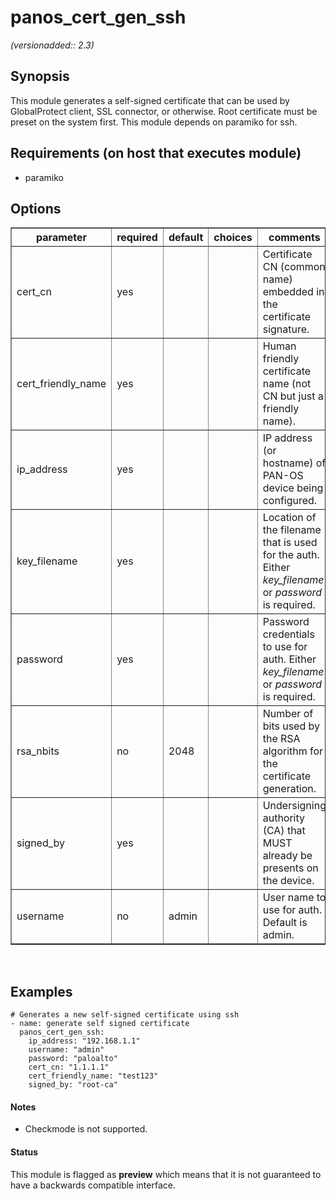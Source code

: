 # panos_cert_gen_ssh

_(versionadded:: 2.3)_


## Synopsis

This module generates a self-signed certificate that can be used by GlobalProtect client, SSL connector, or
otherwise. Root certificate must be preset on the system first. This module depends on paramiko for ssh.


## Requirements (on host that executes module)

- paramiko

## Options

<table border=1 cellpadding=4>
<tr>
<th class="head">parameter</th>
<th class="head">required</th>
<th class="head">default</th>
<th class="head">choices</th>
<th class="head">comments</th>
</tr>
<tr><td>cert_cn<br/><div style="font-size: small;"></div></td>
<td>yes</td>
<td></td>
<td></td>
<td><div>Certificate CN (common name) embedded in the certificate signature.</div></td></tr>
<tr><td>cert_friendly_name<br/><div style="font-size: small;"></div></td>
<td>yes</td>
<td></td>
<td></td>
<td><div>Human friendly certificate name (not CN but just a friendly name).</div></td></tr>
<tr><td>ip_address<br/><div style="font-size: small;"></div></td>
<td>yes</td>
<td></td>
<td></td>
<td><div>IP address (or hostname) of PAN-OS device being configured.</div></td></tr>
<tr><td>key_filename<br/><div style="font-size: small;"></div></td>
<td>yes</td>
<td></td>
<td></td>
<td><div>Location of the filename that is used for the auth. Either <em>key_filename</em> or <em>password</em> is required.</div></td></tr>
<tr><td>password<br/><div style="font-size: small;"></div></td>
<td>yes</td>
<td></td>
<td></td>
<td><div>Password credentials to use for auth. Either <em>key_filename</em> or <em>password</em> is required.</div></td></tr>
<tr><td>rsa_nbits<br/><div style="font-size: small;"></div></td>
<td>no</td>
<td>2048</td>
<td></td>
<td><div>Number of bits used by the RSA algorithm for the certificate generation.</div></td></tr>
<tr><td>signed_by<br/><div style="font-size: small;"></div></td>
<td>yes</td>
<td></td>
<td></td>
<td><div>Undersigning authority (CA) that MUST already be presents on the device.</div></td></tr>
<tr><td>username<br/><div style="font-size: small;"></div></td>
<td>no</td>
<td>admin</td>
<td></td>
<td><div>User name to use for auth. Default is admin.</div></td></tr>
</table>
</br>



## Examples

    # Generates a new self-signed certificate using ssh
    - name: generate self signed certificate
      panos_cert_gen_ssh:
        ip_address: "192.168.1.1"
        username: "admin"
        password: "paloalto"
        cert_cn: "1.1.1.1"
        cert_friendly_name: "test123"
        signed_by: "root-ca"

#### Notes

- Checkmode is not supported.



#### Status

This module is flagged as **preview** which means that it is not guaranteed to have a backwards compatible interface.

